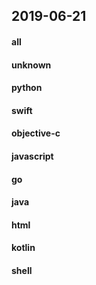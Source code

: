## 2019-06-21

#### all

#### unknown

#### python

#### swift

#### objective-c

#### javascript

#### go

#### java

#### html

#### kotlin

#### shell
